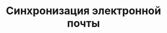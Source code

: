 ---
title: Синхронизация электронной почты
type: docs
weight: 40
url: /sharepoint/email-synchronization/
---